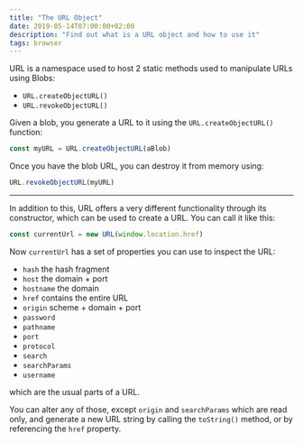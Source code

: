 ```yaml
---
title: "The URL Object"
date: 2019-05-14T07:00:00+02:00
description: "Find out what is a URL object and how to use it"
tags: browser
---
```


URL is a namespace used to host 2 static methods used to manipulate URLs using Blobs:

- `URL.createObjectURL()`
- `URL.revokeObjectURL()`

Given a blob, you generate a URL to it using the `URL.createObjectURL()` function:

```js
const myURL = URL.createObjectURL(aBlob)
```

Once you have the blob URL, you can destroy it from memory using:

```js
URL.revokeObjectURL(myURL)
```

---

In addition to this, URL offers a very different functionality through its constructor, which can be used to create a URL. You can call it like this:

```js
const currentUrl = new URL(window.location.href)
```

Now `currentUrl` has a set of properties you can use to inspect the URL:

- `hash` the hash fragment
- `host` the domain + port
- `hostname` the domain
- `href` contains the entire URL
- `origin` scheme + domain + port
- `password`
- `pathname`
- `port`
- `protocol`
- `search`
- `searchParams`
- `username`

which are the usual parts of a URL.

You can alter any of those, except `origin` and `searchParams` which are read only, and generate a new URL string by calling the `toString()` method, or by referencing the `href` property.
